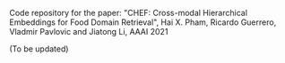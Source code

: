 Code repository for the paper: "CHEF: Cross-modal Hierarchical Embeddings for Food Domain Retrieval", Hai X. Pham, Ricardo Guerrero, Vladmir Pavlovic and Jiatong Li, AAAI 2021

(To be updated)
